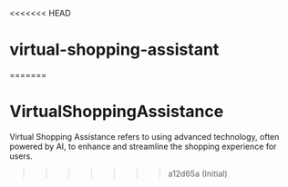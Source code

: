 <<<<<<< HEAD
# virtual-shopping-assistant
=======
# VirtualShoppingAssistance
Virtual Shopping Assistance refers to using advanced technology, often powered by AI, to enhance and streamline the shopping experience for users.
>>>>>>> a12d65a (Initial)
